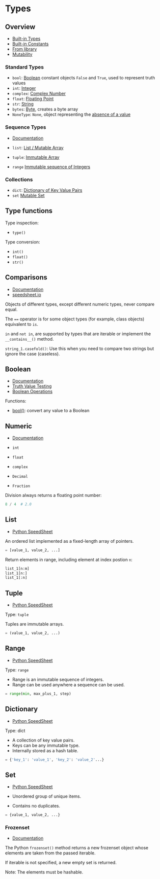 # Types

## Overview

- [Built-in Types](https://docs.python.org/3/library/stdtypes.html)
- [Built-in Constants](https://docs.python.org/3/library/constants.html)
- [From library](https://speedsheet.io/s/python?select=T5aC)
- [Mutability](https://realpython.com/python-mutable-vs-immutable-types/)

### Standard Types

- `bool`: [Boolean](https://speedsheet.io/s/python?q=boolean#qA4r) constant objects `False` and `True`, used to represent truth values
- `int`: [Integer](https://speedsheet.io/s/python#f3Sf)
- `complex`: [Complex Number](https://speedsheet.io/s/python?select=0C9U)
- `float`: [Floating Point](https://speedsheet.io/s/python?select=R2Pv)
- `str`: [String](https://speedsheet.io/s/python?select=GQSJ)
- `bytes`: [Byte](https://speedsheet.io/s/python?select=BF5h), creates a byte array
- `NoneType`: `None`, object representing the [absence of a value](https://speedsheet.io/s/python?select=UHpm)

### Sequence Types

- [Documentation](https://docs.python.org/3/library/stdtypes.html#sequence-types-list-tuple-range)

- `list`: [List / Mutable Array](https://speedsheet.io/s/python?q=lis#Cn3A)
- `tuple`: [Immutable Array](https://speedsheet.io/s/python?q=tuple#fHp3)
- `range` [Immutable sequence of Integers](https://speedsheet.io/s/python?q=range#S6GN)

### Collections

- `dict`: [Dictionary of Key Value Pairs](https://speedsheet.io/s/python?q=diction#BUXG)
- `set` [Mutable Set](https://speedsheet.io/s/python?q=set#0RXJ)

## Type functions

Type inspection:

- `type()`

Type conversion:

- `int()`
- `float()`
- `str()`

## Comparisons

- [Documentation](https://docs.python.org/3/library/stdtypes.html#comparisons)
- [speedsheet.io](https://speedsheet.io/s/python?q=compar#KYLe)

Objects of different types, except different numeric types, never compare equal.

The `==` operator is for some object types (for example, class objects) equivalent to `is`.

`in` and `not in`, are supported by types that are iterable or implement the `__contains__()` method.

`string_1.casefold()`: Use this when you need to compare two strings but ignore the case (caseless). 

## Boolean 

- [Documentation](https://docs.python.org/3/library/stdtypes.html#boolean-values)
- [Truth Value Testing](https://docs.python.org/3/library/stdtypes.html#truth)
- [Boolean Operations](https://docs.python.org/3/library/stdtypes.html#boolean-operations-and-or-not)

Functions:

- [bool()](https://docs.python.org/3/library/functions.html#bool): convert any value to a Boolean

## Numeric

- [Documentation](https://docs.python.org/3/library/stdtypes.html#numeric-types-int-float-complex)

- `int`
- `float` 
- `complex`
- `Decimal`
- `Fraction`

Division always returns a floating point number:

```python
8 / 4  # 2.0 
```
## List

- [Python SpeedSheet](https://speedsheet.io/s/python?select=Cn3A)

An ordered list implemented as a fixed-length array of pointers.

```python
= [value_1, value_2, ...]
```

Return elements in range, including element at index postion `n`:

```python
list_1[n:m]
list_1[n:]
list_1[:n]
```

## Tuple

- [Python SpeedSheet](https://speedsheet.io/s/python?select=fHp3)

Type: `tuple`

Tuples are immutable arrays.

```python
= (value_1, value_2, ...)
```

## Range

- [Python SpeedSheet](https://speedsheet.io/s/python?select=S6GN)

Type: `range`

- Range is an immutable sequence of integers.
- Range can be used anywhere a sequence can be used.

```python
= range(min, max_plus_1, step)
```

## Dictionary

- [Python SpeedSheet](https://speedsheet.io/s/python?select=BUXG)

Type: dict

- A collection of key value pairs.
- Keys can be any immutable type.
- Internally stored as a hash table.

```python
= {'key_1': 'value_1', 'key_2': 'value_2'...}
```

## Set

- [Python SpeedSheet](https://speedsheet.io/s/python?select=0RXJ)

- Unordered group of unique items.
- Contains no duplicates.

```python
= {value_1, value_2, ...}
```

### Frozenset

- [Documentation](https://docs.python.org/3/library/stdtypes.html#frozenset)

The Python `frozenset()` method returns a new frozenset object whose elements are taken from the passed iterable.

If iterable is not specified, a new empty set is returned.

Note: The elements must be hashable.
